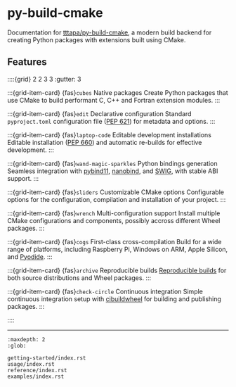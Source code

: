 # py-build-cmake

Documentation for [tttapa/py-build-cmake](https://github.com/tttapa/py-build-cmake),
a modern build backend for creating Python packages with extensions built using CMake.

## Features

::::{grid} 2 2 3 3
:gutter: 3

:::{grid-item-card} {fas}`cubes` Native packages
Create Python packages that use CMake to build performant C, C++ and Fortran extension modules.
:::

:::{grid-item-card} {fas}`edit` Declarative configuration
Standard `pyproject.toml` configuration file ([PEP 621](https://peps.python.org/pep-0621/))
for metadata and options.
:::

:::{grid-item-card} {fas}`laptop-code` Editable development installations
Editable installation ([PEP 660](https://peps.python.org/pep-0660/))
and automatic re-builds for effective development.
:::

:::{grid-item-card} {fas}`wand-magic-sparkles` Python bindings generation
Seamless integration with [pybind11](https://github.com/pybind/pybind11), [nanobind](https://github.com/wjakob/nanobind), and [SWIG](https://github.com/swig/swig), with stable ABI support.
:::

:::{grid-item-card} {fas}`sliders` Customizable CMake options
Configurable options for the configuration, compilation and installation of your
project.
:::

:::{grid-item-card} {fas}`wrench` Multi-configuration support
Install multiple CMake configurations and components, possibly accross
different Wheel packages.
:::

:::{grid-item-card} {fas}`cogs` First-class cross-compilation
Build for a wide range of platforms, including Raspberry Pi, Windows on ARM,
Apple Silicon, and [Pyodide](https://github.com/pyodide/pyodide).
:::

:::{grid-item-card} {fas}`archive` Reproducible builds
[Reproducible builds](https://reproducible-builds.org/) for both source distributions and Wheel packages.
:::

:::{grid-item-card} {fas}`check-circle` Continuous integration
Simple continuous integration setup with [cibuildwheel](https://github.com/pypa/cibuildwheel)
for building and publishing packages.
:::

::::

<!-- :::{grid-item-card} {fas}`i-cursor` Stub generation
Automatic generation of `.pyi` stub files or type checking and autocompletion.
::: -->


***

```{toctree}
:maxdepth: 2
:glob:

getting-started/index.rst
usage/index.rst
reference/index.rst
examples/index.rst
```
